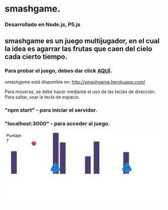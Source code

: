 # smashgame.

### Desarrollado en Node.js, P5.js

## smashgame es un juego multijugador, en el cual la idea es agarrar las frutas que caen del cielo cada cierto tiempo.
### Para probar el juego, debes dar click [AQUÍ](http://smashgame.herokuapp.com/).

smashgame está disponible en: http://smashgame.herokuapp.com/

Para moverse, se debe hacer mediante el uso de las teclas de dirección.
Para saltar, usar la tecla de espacio.

### "npm start"      - para iniciar el servidor.
### "localhost:3000" - para acceder al juego.

![imagen smashgame](https://raw.githubusercontent.com/juanmarcoscabezas/smashgame/master/smasggame.png)
